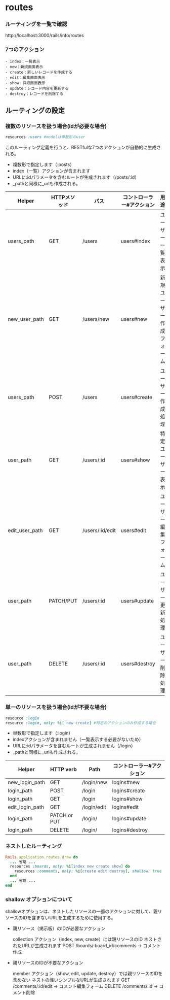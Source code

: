 # routes

### ルーティングを一覧で確認

http://localhost:3000/rails/info/routes

### 7つのアクション

```
- index：一覧表示
- new：新規画面表示
- create：新しいレコードを作成する
- edit：編集画面表示
- show：詳細画面表示
- update：レコード内容を更新する
- destroy：レコードを削除する
```

## ルーティングの設定

### 複数のリソースを扱う場合(idが必要な場合)

```ruby
resources :users #modelは単数形のuser
```

このルーティング定義を行うと、RESTfulな7つのアクションが自動的に生成される。

- 複数形で指定します（:posts）
- index（一覧）アクションが含まれます
- URLに:idパラメータを含むルートが生成されます（/posts/:id）
- \_pathと同様に_urlも作成される。

| **Helper**     | HTTPメソッド | パス            | コントローラー#アクション | 用途                     |
| -------------- | ------------ | --------------- | ------------------------- | ------------------------ |
| users_path     | GET          | /users          | users#index               | ユーザー一覧表示         |
| new_user_path  | GET          | /users/new      | users#new                 | 新規ユーザー作成フォーム |
| users_path     | POST         | /users          | users#create              | ユーザー作成処理         |
| user_path      | GET          | /users/:id      | users#show                | 特定ユーザー表示         |
| edit_user_path | GET          | /users/:id/edit | users#edit                | ユーザー編集フォーム     |
| user_path      | PATCH/PUT    | /users/:id      | users#update              | ユーザー更新処理         |
| user_path      | DELETE       | /users/:id      | users#destroy             | ユーザー削除処理         |

### 単一のリソースを扱う場合(idが不要な場合)

```ruby
resource :login
resource :login, only: %i[ new create] #特定のアクションのみ作成する場合
```

- 単数形で指定します（:login）
- indexアクションが含まれません（一覧表示する必要がないため）
- URLに:idパラメータを含むルートが生成されません（/login）
- \_pathと同様に_urlも作成される。

| Helper          | HTTP verb    | Path        | コントローラー#アクション |
| --------------- | ------------ | ----------- | ------------------------- |
| new_login_path  | GET          | /login/new  | logins#new                |
| login_path      | POST         | /login      | logins#create             |
| login_path      | GET          | /login      | logins#show               |
| edit_login_path | GET          | /login/edit | logins#edit               |
| login_path      | PATCH or PUT | /login/     | logins#update             |
| login_path      | DELETE       | /login/     | logins#destroy            |

### ネストしたルーティング

```ruby
Rails.application.routes.draw do
  ... 省略 ...
  resources :boards, only: %i[index new create show] do
    resources :comments, only: %i[create edit destroy], shallow: true
  end
  ... 省略 ...
end
```

### shallow オプションについて

shallowオプションは、ネストしたリソースの一部のアクションに対して、親リソースのIDを含まないURLを生成するために使用する。

- 親リソース（掲示板）のIDが必要なアクション

  collection アクション（index, new, create）には親リソースのID
  ネストされたURLが生成されます
  POST /boards/:board_id/comments → コメント作成

- 親リソースのIDが不要なアクション

  member アクション（show, edit, update, destroy）では親リソースのIDを含めない
  ネストの浅いシンプルなURLが生成されます
  GET /comments/:id/edit → コメント編集フォーム
  DELETE /comments/:id → コメント削除

